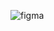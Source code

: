 ![figma](https://github.com/jakuubb/portfolioo1/assets/148329585/a81c0de8-7797-4eba-a4c8-8435b0c349f8)
